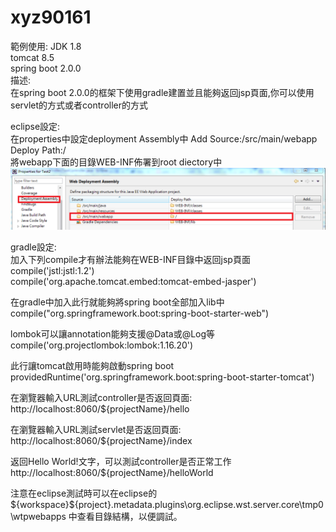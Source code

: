 # xyz90161
範例使用:
JDK 1.8</br>
tomcat 8.5</br>
spring boot 2.0.0</br>
描述:</br>
在spring boot 2.0.0的框架下使用gradle建置並且能夠返回jsp頁面,你可以使用servlet的方式或者controller的方式</br>

eclipse設定:</br>
在properties中設定deployment Assembly中 Add  Source:/src/main/webapp   Deploy Path:/</br>
將webapp下面的目錄WEB-INF佈署到root diectory中</br>
![image](https://github.com/xyz90161/spring-boot-gradle-jsp/blob/master/other1.png)

gradle設定:</br>
加入下列compile才有辦法能夠在WEB-INF目錄中返回jsp頁面</br>
compile('jstl:jstl:1.2')</br>
compile('org.apache.tomcat.embed:tomcat-embed-jasper')</br>


在gradle中加入此行就能夠將spring boot全部加入lib中</br>
compile("org.springframework.boot:spring-boot-starter-web")</br>

lombok可以讓annotation能夠支援@Data或@Log等</br>
compile('org.projectlombok:lombok:1.16.20')</br>

此行讓tomcat啟用時能夠啟動spring boot</br>
providedRuntime('org.springframework.boot:spring-boot-starter-tomcat')</br>

在瀏覽器輸入URL測試controller是否返回頁面:</br>
http://localhost:8060/${projectName}/hello</br>


在瀏覽器輸入URL測試servlet是否返回頁面:</br>
http://localhost:8060/${projectName}/index</br>

返回Hello World!文字，可以測試controller是否正常工作
http://localhost:8060/${projectName}/helloWorld</br>

注意在eclipse測試時可以在eclipse的 ${workspace}\${project}\.metadata\.plugins\org.eclipse.wst.server.core\tmp0\wtpwebapps
中查看目錄結構，以便調試。</br>
